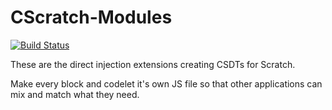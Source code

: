 # CScratch-Modules
[![Build Status](https://travis-ci.org/CSnap/CScratch-Modules.svg?branch=master)](https://travis-ci.org/CSnap/CScratch-Modules)

These are the direct injection extensions creating CSDTs for Scratch.

Make every block and codelet it's own JS file so that other applications can mix and match what they need.
